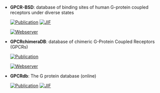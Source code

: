 



- **GPCR-BSD**: database of binding sites of human G-protein coupled receptors under diverse states  

    [![Publication](https://img.shields.io/badge/Publication-Citations:0-blue?style=for-the-badge&logo=bookstack)](https://doi.org/10.1186/s12859-024-05962-9) 
    [![JIF](https://img.shields.io/badge/Impact_Factor-2.90-purple?style=for-the-badge&logo=academia)](https://doi.org/10.1186/s12859-024-05962-9)

    [![Webserver](https://img.shields.io/badge/Webserver-online-brightgreen?style=for-the-badge&logo=cachet&logoColor=65FF8F)](https://gpcrbs.bigdata.jcmsc.cn) 


- **GPCRchimeraDB**: database of chimeric G-Protein Coupled Receptors (GPCRs)  

    [![Publication](https://img.shields.io/badge/Publication-Citations:0-blue?style=for-the-badge&logo=bookstack)](https://doi.org/10.2139/ssrn.5062366) 

    [![Webserver](https://img.shields.io/badge/Webserver-online-brightgreen?style=for-the-badge&logo=cachet&logoColor=65FF8F)](https://bio2byte.be/gpcrchimeradb/) 


- **GPCRdb**: The G protein database (online)  

    [![Publication](https://img.shields.io/badge/Publication-Citations:423-blue?style=for-the-badge&logo=bookstack)](https://doi.org/10.1093/nar/gkx1109) 
    [![JIF](https://img.shields.io/badge/Impact_Factor-16.60-purple?style=for-the-badge&logo=academia)](https://doi.org/10.1093/nar/gkx1109)


